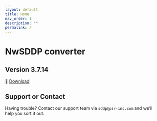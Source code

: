 ```yaml
---
layout: default
title: Home
nav_order: 1
description: ""
permalink: /
---
```


# NwSDDP converter

## Version 3.7.14

🔗 [Download](https://www.psr-inc.com/app/link/?t=d&f=nwsddp-3.7.14-setup.exe)

## Support or Contact

Having trouble? Contact our support team via `sddp@psr-inc.com` and we’ll help you sort it out.

